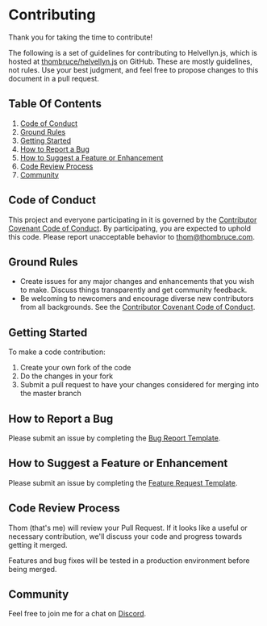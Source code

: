 # Contributing

Thank you for taking the time to contribute!

The following is a set of guidelines for contributing to Helvellyn.js, which is hosted at [thombruce/helvellyn.js](https://github.com/thombruce/helvellyn.js) on GitHub. These are mostly guidelines, not rules. Use your best judgment, and feel free to propose changes to this document in a pull request.

## Table Of Contents

1. [Code of Conduct](#code-of-conduct)
2. [Ground Rules](#ground-rules)
3. [Getting Started](#getting-started)
4. [How to Report a Bug](#how-to-report-a-bug)
5. [How to Suggest a Feature or Enhancement](#how-to-Suggest-a-feature-or-enhancement)
6. [Code Review Process](#code-review-process)
7. [Community](#community)

## Code of Conduct

This project and everyone participating in it is governed by the [Contributor Covenant Code of Conduct](CODE_OF_CONDUCT.md). By participating, you are expected to uphold this code. Please report unacceptable behavior to [thom@thombruce.com](mailto:thom@thombruce.com).

## Ground Rules

- Create issues for any major changes and enhancements that you wish to make. Discuss things transparently and get community feedback.
- Be welcoming to newcomers and encourage diverse new contributors from all backgrounds. See the [Contributor Covenant Code of Conduct](CODE_OF_CONDUCT.md).

## Getting Started

To make a code contribution:

1. Create your own fork of the code
2. Do the changes in your fork
3. Submit a pull request to have your changes considered for merging into the master branch


## How to Report a Bug
Please submit an issue by completing the [Bug Report Template](https://github.com/thombruce/helvellyn.js/issues/new?template=bug_report.md).

## How to Suggest a Feature or Enhancement

Please submit an issue by completing the [Feature Request Template](https://github.com/thombruce/helvellyn.js/issues/new?template=feature_request.md).

## Code Review Process

Thom (that's me) will review your Pull Request. If it looks like a useful or necessary contribution, we'll discuss your code and progress towards getting it merged.

Features and bug fixes will be tested in a production environment before being merged.

## Community

Feel free to join me for a chat on [Discord](https://discord.gg/TeBygKr).
